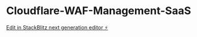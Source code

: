 # Cloudflare-WAF-Management-SaaS

[Edit in StackBlitz next generation editor ⚡️](https://stackblitz.com/~/github.com/shadowtek/Cloudflare-WAF-Management-SaaS)